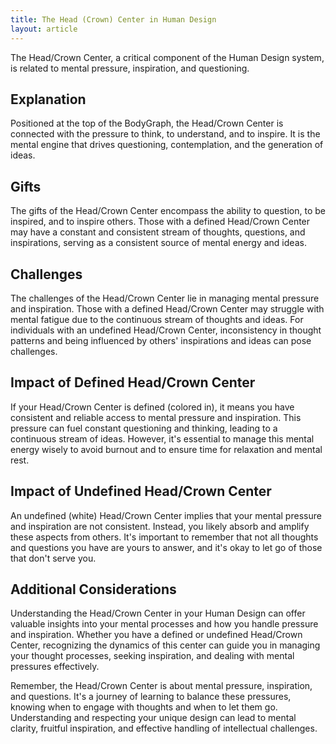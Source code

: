 ```yaml
---
title: The Head (Crown) Center in Human Design
layout: article
---
```

The Head/Crown Center, a critical component of the Human Design system, is related to mental pressure, inspiration, and questioning.

## Explanation

Positioned at the top of the BodyGraph, the Head/Crown Center is connected with the pressure to think, to understand, and to inspire. It is the mental engine that drives questioning, contemplation, and the generation of ideas.

## Gifts

The gifts of the Head/Crown Center encompass the ability to question, to be inspired, and to inspire others. Those with a defined Head/Crown Center may have a constant and consistent stream of thoughts, questions, and inspirations, serving as a consistent source of mental energy and ideas.

## Challenges

The challenges of the Head/Crown Center lie in managing mental pressure and inspiration. Those with a defined Head/Crown Center may struggle with mental fatigue due to the continuous stream of thoughts and ideas. For individuals with an undefined Head/Crown Center, inconsistency in thought patterns and being influenced by others' inspirations and ideas can pose challenges.

## Impact of Defined Head/Crown Center

If your Head/Crown Center is defined (colored in), it means you have consistent and reliable access to mental pressure and inspiration. This pressure can fuel constant questioning and thinking, leading to a continuous stream of ideas. However, it's essential to manage this mental energy wisely to avoid burnout and to ensure time for relaxation and mental rest.

## Impact of Undefined Head/Crown Center

An undefined (white) Head/Crown Center implies that your mental pressure and inspiration are not consistent. Instead, you likely absorb and amplify these aspects from others. It's important to remember that not all thoughts and questions you have are yours to answer, and it's okay to let go of those that don't serve you.

## Additional Considerations

Understanding the Head/Crown Center in your Human Design can offer valuable insights into your mental processes and how you handle pressure and inspiration. Whether you have a defined or undefined Head/Crown Center, recognizing the dynamics of this center can guide you in managing your thought processes, seeking inspiration, and dealing with mental pressures effectively.

Remember, the Head/Crown Center is about mental pressure, inspiration, and questions. It's a journey of learning to balance these pressures, knowing when to engage with thoughts and when to let them go. Understanding and respecting your unique design can lead to mental clarity, fruitful inspiration, and effective handling of intellectual challenges.
